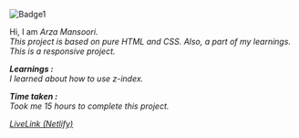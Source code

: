 ![Badge1](https://img.shields.io/badge/Project14-ArtInstituteLandingPage-CED89E)

Hi, I am *Arza Mansoori*.<br>
*This project is based on pure HTML and CSS. Also, a part of my learnings. This is a responsive project.*

***Learnings :***<br>
*I learned about how to use z-index.*

***Time taken :***<br>
*Took me 15 hours to complete this project.*

[*LiveLink (Netlify)*](https://project14-artinstitutelandingpage.netlify.app/ "Project 14")

